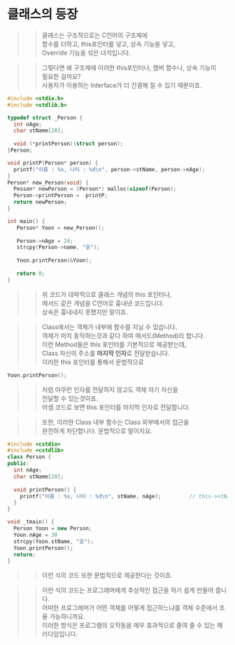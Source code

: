 # 클래스의 등장

>> 클래스는 구조적으로는 C언어의 구조체에  
>> 함수를 더하고, this포인터를 넣고, 상속 기능을 넣고,  
>> Override 기능을 섞은 녀석입니다.  

>> 그렇다면 왜 구조체에 이러한 this포인터나, 멤버 함수나, 상속 기능이  
>> 필요한 걸까요?  
>> 사용자가 이용하는 Interface가 더 간결해 질 수 있기 때문이죠.  
```C
#include <stdio.h>
#include <stdlib.h>

typedef struct _Person {
  int nAge;
  char stName[20];
  
  void (*printPerson)(struct person);
}Person;

void printP(Person* person) {
  printf("이름 : %s, 나이 : %d\n", person->stName, person->nAge);
}
Person* new_Person(void) {
  Pesson* newPerson = (Person*) malloc(sizeof(Person);
  Person->printPerson =  printP;
  return newPerson;
}

int main() {
   Person* Yoon = new_Person();
   
   Person->nAge = 24;
   strcpy(Person->name, "윤");
   
   Yoon.printPerson(&Yoon);
   
   return 0;
}
```
>> 위 코드가 대략적으로 클래스 개념의 this 포인터나,  
>> 메서드 같은 개념을 C언어로 흉내낸 코드입니다.  
>> 상속은 흉내내지 못했지만 말이죠.  

>> Class에서는 객체가 내부에 함수를 지닐 수 있습니다.  
>> 객체가 마치 동작하는것과 같다 하여 메서드(Method)라 합니다.  
>> 이런 Method들은 this 포인터를 기본적으로 제공받는데,  
>> Class 자신의 주소를 **마지막 인자**로 전달받습니다.  
>> 이러한 this 포인터를 통해서 문법적으로
```C++
Yoon.printPerson();
```
>> 처럼 아무런 인자를 전달하지 않고도 객체 자기 자신을  
>> 전달할 수 있는것이죠.  
>> 어셈 코드로 보면 this 포인터를 마지막 인자로 전달합니다.  

>> 또한, 이러한 Class 내부 함수는 Class 외부에서의 접근을  
>> 완전하게 차단합니다. 문법적으로 말이지요.  

```C++
#include <cstdio>
#include <cstdlib>
class Person {
public:
  int nAge;
  char stName[20];
  
  void printPerson() {
    printf("이름 : %s, 나이 : %d\n", stName, nAge);         // this->stName, this->nAge와 동일함.
  }
}

void _tmain() {
  Person Yoon = new Person;
  Yoon.nAge = 30
  strcpy(Yoon.stName, "윤");
  Yoon.printPerson();
  return;
}
```

>> 이런 식의 코드 또한 문법적으로 제공한다는 것이죠.  

>> 이런 식의 코드는 프로그래머에게 추상적인 접근을 하기 쉽게 만들어 줍니다.  
>> 어떠한 프로그래머가 어떤 객체를 어떻게 접근하느냐를 객체 수준에서 조율 가능하니까요.  
>> 이러한 방식은 프로그램의 오작동을 매우 효과적으로 줄여 줄 수 있는 패러다임입니다.  
